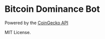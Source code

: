 # Bitcoin Dominance Bot

Powered by the [CoinGecko API](https://www.coingecko.com/en/api)

MIT License.
